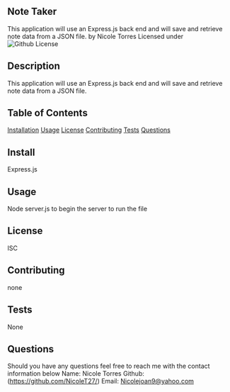 ## Note Taker
This application will use an Express.js back end and will save and retrieve note data from a JSON file.
by Nicole Torres
Licensed under 
![Github License](https://img.shields.io/badge/License-ISC-blue.svg)
## Description
This application will use an Express.js back end and will save and retrieve note data from a JSON file.
## Table of Contents
[Installation](#install)
[Usage](#usage)
[License](#license)
[Contributing](#contributing)
[Tests](#tests)
[Questions](#questions)
## Install
Express.js
## Usage
Node server.js to begin the server to run the file
## License
ISC
## Contributing
none
## Tests
None
## Questions 
Should you have any questions feel free to reach me with the contact information below
Name: Nicole Torres
Github: (https://github.com/NicoleT27/)
Email: Nicolejoan9@yahoo.com

